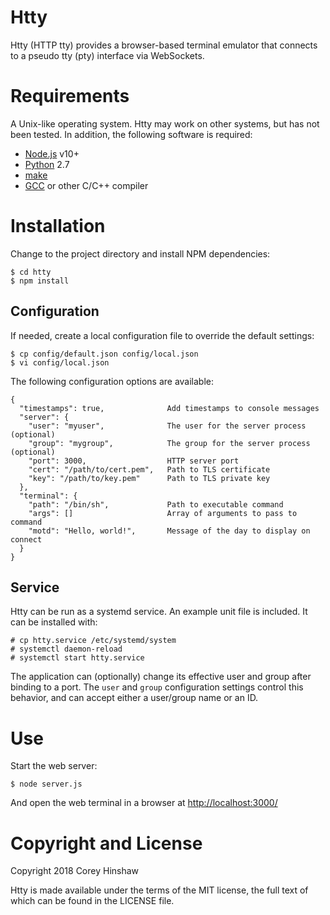 Htty
====

Htty (HTTP tty) provides a browser-based terminal emulator that connects to a
pseudo tty (pty) interface via WebSockets.

# Requirements

A Unix-like operating system. Htty may work on other systems, but has not been
tested. In addition, the following software is required:

  * [Node.js][1] v10+
  * [Python][2] 2.7
  * [make][3]
  * [GCC][4] or other C/C++ compiler

# Installation

Change to the project directory and install NPM dependencies:

    $ cd htty
    $ npm install

## Configuration

If needed, create a local configuration file to override the default settings:

    $ cp config/default.json config/local.json
    $ vi config/local.json

The following configuration options are available:

    {
      "timestamps": true,              Add timestamps to console messages
      "server": {
        "user": "myuser",              The user for the server process (optional)
        "group": "mygroup",            The group for the server process (optional)
        "port": 3000,                  HTTP server port
        "cert": "/path/to/cert.pem",   Path to TLS certificate
        "key": "/path/to/key.pem"      Path to TLS private key
      },
      "terminal": {
        "path": "/bin/sh",             Path to executable command
        "args": []                     Array of arguments to pass to command
        "motd": "Hello, world!",       Message of the day to display on connect
      }
    }

## Service

Htty can be run as a systemd service. An example unit file is included. It can
be installed with:

    # cp htty.service /etc/systemd/system
    # systemctl daemon-reload
    # systemctl start htty.service

The application can (optionally) change its effective user and group after
binding to a port. The `user` and `group` configuration settings control this
behavior, and can accept either a user/group name or an ID.

# Use

Start the web server:

    $ node server.js

And open the web terminal in a browser at [http://localhost:3000/](http://localhost:3000/)

# Copyright and License

Copyright 2018 Corey Hinshaw

Htty is made available under the terms of the MIT license, the full text of
which can be found in the LICENSE file.


[1]: https://nodejs.org/en/
[2]: https://www.python.org
[3]: https://www.gnu.org/software/make/
[4]: https://gcc.gnu.org
